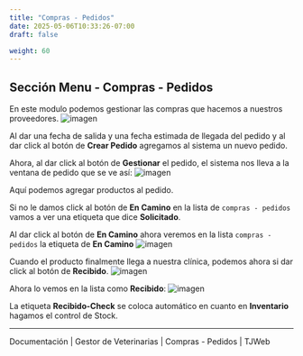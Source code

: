 ```yaml
---
title: "Compras - Pedidos"
date: 2025-05-06T10:33:26-07:00
draft: false

weight: 60
---
```


## Sección Menu - Compras - Pedidos
En este modulo podemos gestionar las compras que hacemos a nuestros proveedores.
![imagen](/proyectos/veterinarias/compras_pedidos_opt.png)    

Al dar una fecha de salida y una fecha estimada de llegada del pedido y al dar click al botón de **Crear Pedido** agregamos al sistema un nuevo pedido. 

Ahora, al dar click al botón de **Gestionar** el pedido, el sistema nos lleva a la ventana de pedido que se ve así:
![imagen](/proyectos/veterinarias/compras_pedidos_agregar_opt.png)

Aquí podemos agregar productos al pedido.

Si no le damos click al botón de **En Camino** en la lista de `compras - pedidos`  vamos a ver una etiqueta que dice **Solicitado**.

Al dar click al botón de **En Camino** ahora veremos en la lista `compras - pedidos` la etiqueta de **En Camino**
![imagen](/proyectos/veterinarias/compras_pedidos_enCamino_opt.png)

Cuando el producto finalmente llega a nuestra clínica, podemos ahora si dar click al botón de **Recibido**.
![imagen](/proyectos/veterinarias/compras_pedidos_recibido_opt.png)

Ahora lo vemos en la lista como **Recibido**:
![imagen](/proyectos/veterinarias/compras_pedidos_recibido_lista_opt.png)

La etiqueta **Recibido-Check** se coloca automático en cuanto en **Inventario** hagamos el control de Stock.

***
Documentación | Gestor de Veterinarias | Compras - Pedidos | TJWeb


